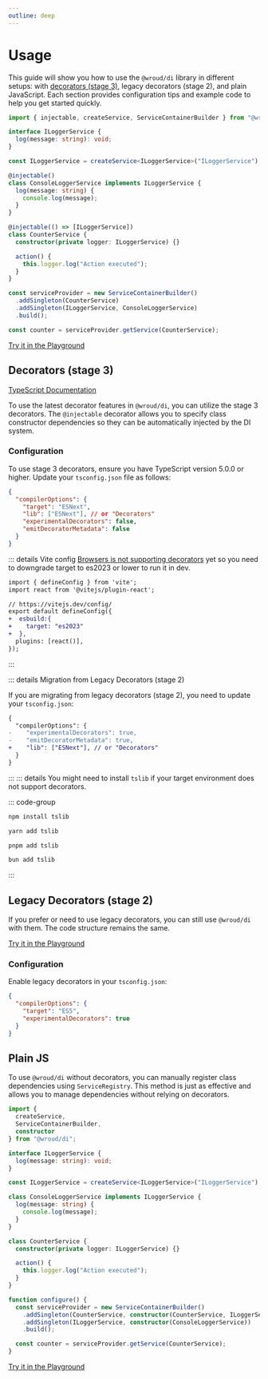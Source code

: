 ```yaml
---
outline: deep
---
```


# Usage

This guide will show you how to use the `@wroud/di` library in different setups: with [decorators (stage 3)](https://github.com/tc39/proposal-decorators), legacy decorators (stage 2), and plain JavaScript. Each section provides configuration tips and example code to help you get started quickly.

```ts twoslash
import { injectable, createService, ServiceContainerBuilder } from "@wroud/di";

interface ILoggerService {
  log(message: string): void;
}

const ILoggerService = createService<ILoggerService>("ILoggerService");

@injectable()
class ConsoleLoggerService implements ILoggerService {
  log(message: string) {
    console.log(message);
  }
}

@injectable(() => [ILoggerService])
class CounterService {
  constructor(private logger: ILoggerService) {}

  action() {
    this.logger.log("Action executed");
  }
}

const serviceProvider = new ServiceContainerBuilder()
  .addSingleton(CounterService)
  .addSingleton(ILoggerService, ConsoleLoggerService)
  .build();

const counter = serviceProvider.getService(CounterService);
```

[Try it in the Playground](https://stackblitz.com/edit/wroud-di-decorators?file=src%2Fcounter.ts)

## Decorators (stage 3)

[TypeScript Documentation](https://devblogs.microsoft.com/typescript/announcing-typescript-5-0/#decorators)

To use the latest decorator features in `@wroud/di`, you can utilize the stage 3 decorators. The `@injectable` decorator allows you to specify class constructor dependencies so they can be automatically injected by the DI system.

### Configuration

To use stage 3 decorators, ensure you have TypeScript version 5.0.0 or higher. Update your `tsconfig.json` file as follows:

```json
{
  "compilerOptions": {
    "target": "ESNext",
    "lib": ["ESNext"], // or "Decorators"
    "experimentalDecorators": false,
    "emitDecoratorMetadata": false
  }
}
```

::: details Vite config
[Browsers is not supporting decorators](https://caniuse.com/decorators) yet so you need to downgrade target to es2023 or lower to run it in dev.

```diff
import { defineConfig } from 'vite';
import react from '@vitejs/plugin-react';

// https://vitejs.dev/config/
export default defineConfig({
+  esbuild:{
+    target: "es2023"
+  },
  plugins: [react()],
});

```

:::

::: details Migration from Legacy Decorators (stage 2)

If you are migrating from legacy decorators (stage 2), you need to update your `tsconfig.json`:

```diff
{
  "compilerOptions": {
-    "experimentalDecorators": true,
-    "emitDecoratorMetadata": true,
+    "lib": ["ESNext"], // or "Decorators"
  }
}
```

:::
::: details You might need to install `tslib` if your target environment does not support decorators.

::: code-group

```sh [npm]
npm install tslib
```

```sh [yarn]
yarn add tslib
```

```sh [pnpm]
pnpm add tslib
```

```sh [bun]
bun add tslib
```

:::

## Legacy Decorators (stage 2)

If you prefer or need to use legacy decorators, you can still use `@wroud/di` with them. The code structure remains the same.

[Try it in the Playground](https://stackblitz.com/edit/wroud-di-legacy-decorators?file=src%2Fcounter.ts)

### Configuration

Enable legacy decorators in your `tsconfig.json`:

```json [tsconfig.json]
{
  "compilerOptions": {
    "target": "ES5",
    "experimentalDecorators": true
  }
}
```

## Plain JS

To use `@wroud/di` without decorators, you can manually register class dependencies using `ServiceRegistry`. This method is just as effective and allows you to manage dependencies without relying on decorators.

```ts twoslash
import {
  createService,
  ServiceContainerBuilder,
  constructor
} from "@wroud/di";

interface ILoggerService {
  log(message: string): void;
}

const ILoggerService = createService<ILoggerService>("ILoggerService");

class ConsoleLoggerService implements ILoggerService {
  log(message: string) {
    console.log(message);
  }
}

class CounterService {
  constructor(private logger: ILoggerService) {}

  action() {
    this.logger.log("Action executed");
  }
}

function configure() {
  const serviceProvider = new ServiceContainerBuilder()
    .addSingleton(CounterService, constructor(CounterService, ILoggerService))
    .addSingleton(ILoggerService, constructor(ConsoleLoggerService))
    .build();

  const counter = serviceProvider.getService(CounterService);
}
```

[Try it in the Playground](https://stackblitz.com/edit/wroud-di-no-decorators?file=src%2Fcounter.ts)

